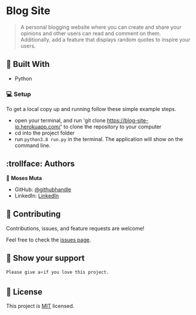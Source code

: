 # Blog Site

> A personal blogging website where you can create and share your opinions and other users can read and comment on them. Additionally, add a feature that displays random quotes to inspire your users. 

## :hammer: Built With

- Python

### :computer: Setup
To get a local copy up and running follow these simple example steps.

- open your terminal, and run 'git clone https://blog-site-ip.herokuapp.com/' to clone the repository to your computer  
- cd into the project folder
- run `python3.8 run.py` in the terminal. The application will show on the command line.


## :trollface: Authors

👤 **Moses Muta**

- GitHub: [@githubhandle](https://github.com/blancc-page)
- LinkedIn: [LinkedIn](<linkedIn link>)


## 🤝 Contributing

Contributions, issues, and feature requests are welcome!

Feel free to check the [issues page](../../issues/).

## :muscle: Show your support

    Please give a⭐️if you love this project.
    

## 📝 License

This project is [MIT](./MIT.md) licensed.
